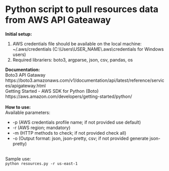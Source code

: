 <h1>Python script to pull resources data from AWS API Gateaway</h1>
<b>Initial setup:</b><br>
<ol>
    <li>AWS credentials file should be available on the local machine: ~/.aws/credentials (C:\Users\USER_NAME\.aws\credentials for Windows users)</li>
    <li>Required librariers: boto3, argparse, json, csv, pandas, os</li>
</ol>
<b>Documentation:</b><br>
Boto3 API Gataway<br>
https://boto3.amazonaws.com/v1/documentation/api/latest/reference/services/apigateway.html<br>
Getting Started - AWS SDK for Python (Boto)<br>
https://aws.amazon.com/developers/getting-started/python/
<br><br>
<b>How to use:</b><br>
Available parameters:<br><ul>
    <li>-p (AWS credentials profile name; if not provided use default)</li>
    <li>-r (AWS region; mandatory)</li>
    <li>-m (HTTP methods to check; if not provided check all)</li>
    <li>-o (Output format: json, json-pretty, csv; if not provided generate json-pretty)</li>
</ul><br>
Sample use:<br>
<code>python resources.py -r us-east-1</code>